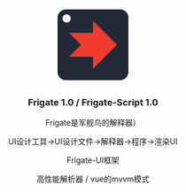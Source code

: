 <div align="center">
<a href="#">
<h1><img src="Frigate-Logo.png" alt="Logo" height="128"></h1>
</a>

### Frigate 1.0 / Frigate-Script 1.0 

Frigate是军舰鸟的解释器）

UI设计工具→UI设计文件→解释器→程序→渲染UI

Frigate-UI框架

高性能解析器 / vue的mvvm模式

</div>

